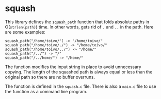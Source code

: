 # squash

This library defines the `squash_path` function that folds absolute paths in O(`strlen(path)`) time. In other words, gets rid of `.` and `..` in the path. Here are some examples:

```
squash_path("/home/toivo/") -> "/home/toivo/"
squash_path("/home/toivo/./") -> "/home/toivo/"
squash_path("/home/toivo/../") -> "/home/"
squash_path("/../") -> "/"
squash_path("/../home/") -> "/home/"
```

The function modifies the input string in place to avoid unnecessary copying. The length of the squashed path is always equal or less than the original path so there are no buffer overruns.

The function is defined in the `squash.c` file. There is also a `main.c` file to use the function as a command line program.
